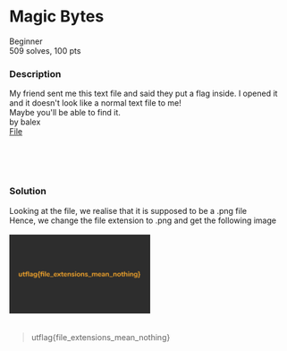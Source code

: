 # Magic Bytes

Beginner<br/>
509 solves, 100 pts<br/>

### Description
My friend sent me this text file and said they put a flag inside. I opened it and it doesn't look like a normal text file to me! <br/>
Maybe you'll be able to find it.<br/>
by balex<br/>
[File](./Assets/out.txt)

<br/><br/><br/>

### Solution
Looking at the file, we realise that it is supposed to be a .png file<br/>
Hence, we change the file extension to .png and get the following image<br/><br/>
<img src="./Assets/out.png" width="50%" height="50%"><br/>
<br/>
> utflag{file_extensions_mean_nothing}